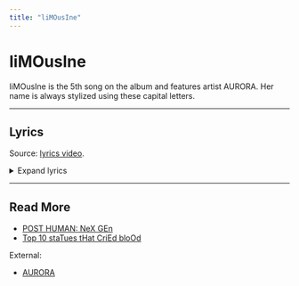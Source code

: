 ```yaml
---
title: "liMOusIne"
---
```

# liMOusIne

liMOusIne is the 5th song on the album and features artist AURORA. Her name is always 
stylized using these capital letters.

***

## Lyrics

Source: [lyrics video](https://www.youtube.com/watch?v=e8U96n8L-lg).

<details class="lyrics">
<summary>Expand lyrics</summary>

> drag me down some more
> get me low like a basement
> i hope that you wrote
> all your songs for me
>
> on my last nerve
> burnt out all my veins
> blue angels trying to sacrifice the shame
> soul crushing going back around the turn again
> cut my teeth on a diamond till it’s rough
> feeling good but it’s never good enough
> got a bellyache crawling in my guts again
>
> come closer
> i’ll swallow the bile for you
> don’t want closure
> i’ll stitch myself up alone
> drag me down some more
> get me low like a basement
> i hope that you wrote
> all your songs for me
> kiss the ground i walk
> i’m a fool for you
> in a rut
> belted up
> in the limousine
>
> hop inside
> take a ride to the top
> we can brake
> but we’re never gonna stop
> got a death wish tugging on my sleeves again
>
> roll over
> i’ll tickle that spot for you
> it’s not over
> didn’t want to let go
>
> drag me down some more
> get me low like a basement
> i hope that you wrote
> all your songs for me
> kiss the ground i walk
> i’m a fool for you
> in a rut
> belted up
> in the limousine
> so lock all the doors
> cos i’m insecure
> let’s get out of here
> what the fuck you waiting for? 
>
> do you like the way your skin crawls?
> how it makes your body twitch?
>
> does it make you sick?
> does it make you sick?
> does it make you sick?
> sick.

</details>

***

## Read More

- [POST HUMAN: NeX GEn](ph-nex-gen)
- [Top 10 staTues tHat CriEd bloOd](song-top10)

External:

- [AURORA](https://nl.wikipedia.org/wiki/AURORA)